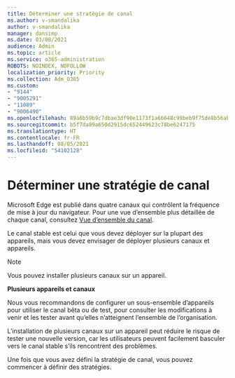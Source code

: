 ```yaml
---
title: Déterminer une stratégie de canal
ms.author: v-smandalika
author: v-smandalika
manager: dansimp
ms.date: 03/08/2021
audience: Admin
ms.topic: article
ms.service: o365-administration
ROBOTS: NOINDEX, NOFOLLOW
localization_priority: Priority
ms.collection: Adm_O365
ms.custom:
- "9144"
- "9005291"
- "11089"
- "9006490"
ms.openlocfilehash: 89a6b59b9c7dbae3df90e1173f1a66648c99beb9f75de8b56ab9f07a40daca68
ms.sourcegitcommit: b5f7da89a650d2915dc652449623c78be6247175
ms.translationtype: HT
ms.contentlocale: fr-FR
ms.lasthandoff: 08/05/2021
ms.locfileid: "54102128"
---
```

# <a name="determine-channel-strategy"></a>Déterminer une stratégie de canal

Microsoft Edge est publié dans quatre canaux qui contrôlent la fréquence de mise à jour du navigateur. Pour une vue d’ensemble plus détaillée de chaque canal, consultez [Vue d’ensemble du canal](/DeployEdge/microsoft-edge-channels#channel-overview).

Le canal stable est celui que vous devez déployer sur la plupart des appareils, mais vous devez envisager de déployer plusieurs canaux et appareils.

> [!NOTE]
> Vous pouvez installer plusieurs canaux sur un appareil.

**Plusieurs appareils et canaux**

Nous vous recommandons de configurer un sous-ensemble d’appareils pour utiliser le canal bêta ou de test, pour consulter les modifications à venir et les tester avant qu’elles n’atteignent l’ensemble de l’organisation.

L’installation de plusieurs canaux sur un appareil peut réduire le risque de tester une nouvelle version, car les utilisateurs peuvent facilement basculer vers le canal stable s’ils rencontrent des problèmes.

Une fois que vous avez défini la stratégie de canal, vous pouvez commencer à définir des stratégies.

